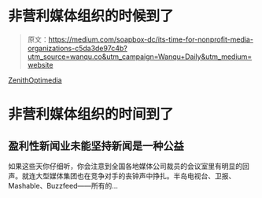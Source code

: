 # 非营利媒体组织的时候到了

> 原文：<https://medium.com/soapbox-dc/its-time-for-nonprofit-media-organizations-c5da3de97c4b?utm_source=wanqu.co&utm_campaign=Wanqu+Daily&utm_medium=website>



[ZenithOptimedia](http://www.zenithoptimedia.com/wp-content/uploads/2015/06/Adspend-forecasts-June-2015-executive-summary.pdf)



# 非营利媒体组织的时间到了

## 盈利性新闻业未能坚持新闻是一种公益

如果这些天你仔细听，你会注意到全国各地媒体公司裁员的会议室里有明显的回声。就连大型媒体集团也在竞争对手的丧钟声中挣扎。半岛电视台、卫报、Mashable、Buzzfeed——所有的…